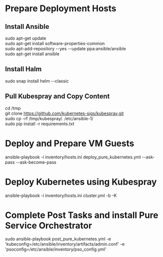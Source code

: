 # Prepare Deployment Hosts
## Install Ansible
sudo apt-get update <br />
sudo apt-get install software-properties-common <br />
sudo apt-add-repository --yes --update ppa:ansible/ansible <br />
sudo apt-get install ansible <br />

## Install Halm
sudo snap install helm --classic

## Pull Kubespray and Copy Content
cd /tmp <br />
git clone https://github.com/kubernetes-sigs/kubespray.git <br />
sudo cp -rf /tmp/kubespray/. /etc/ansible-1/ <br />
sudo pip install -r requirements.txt <br />

# Deploy and Prepare VM Guests
ansible-playbook -i inventory/hosts.ini deploy_pure_kubernetes.yml --ask-pass --ask-become-pass

# Deploy Kubernetes using Kubespray
ansible-playbook -i inventory/hosts.ini cluster.yml  -b -K


# Complete Post Tasks and install Pure Service Orchestrator
sudo ansible-playbook post_pure_kubernetes.yml -e 'kubeconfig=/etc/ansible/inventory/artifacts/admin.conf' -e 'psoconfig=/etc/ansible/inventory/pso_config.yml'
